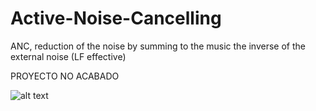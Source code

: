 # Active-Noise-Cancelling
ANC, reduction of the noise by summing to the music the inverse of the external noise (LF effective)

PROYECTO NO ACABADO


![alt text](http://headphonesarena.com/wp-content/uploads/2016/01/How-Do-Noise-Cancelling-Headphones-Work-1024x759.jpg)
